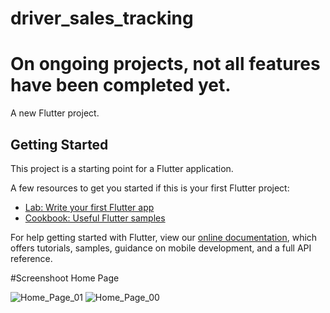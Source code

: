 # driver_sales_tracking

# On ongoing projects, not all features have been completed yet.

A new Flutter project.

## Getting Started

This project is a starting point for a Flutter application.

A few resources to get you started if this is your first Flutter project:

- [Lab: Write your first Flutter app](https://flutter.dev/docs/get-started/codelab)
- [Cookbook: Useful Flutter samples](https://flutter.dev/docs/cookbook)

For help getting started with Flutter, view our
[online documentation](https://flutter.dev/docs), which offers tutorials,
samples, guidance on mobile development, and a full API reference.

#Screenshoot Home Page

![Home_Page_01](https://user-images.githubusercontent.com/78519830/133237265-f236f276-08b4-449f-8c5a-60f210fe9f79.png)
![Home_Page_00](https://user-images.githubusercontent.com/78519830/133237272-5f573367-45c7-4d9e-ac84-684007f3f622.PNG)
